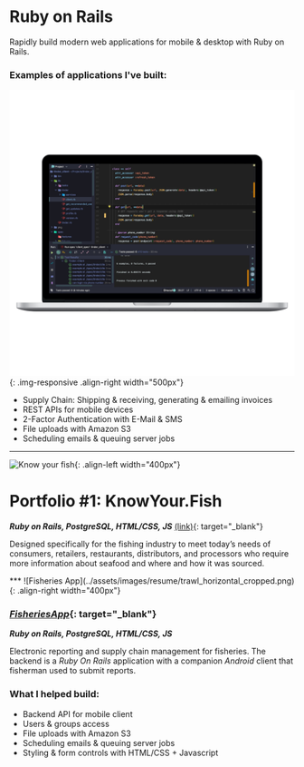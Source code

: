 # <i class="fa fa-gem"></i> Ruby on Rails
Rapidly build modern web applications for mobile & desktop with Ruby on Rails.

### Examples of applications I've built:

![Ruby on Rails](/assets/images/resume/rubymine_macbookpro15_mockuphone.png){: .img-responsive .align-right width="500px"}

<ul class="fa-ul">
  <li><i class="fa fa-li fa-check-square" aria-hidden="true"></i>Supply Chain: Shipping & receiving, generating & emailing invoices</li>
  <li><i class="fa fa-li fa-check-square" aria-hidden="true"></i>REST APIs for mobile devices</li>
  <li><i class="fa fa-li fa-check-square" aria-hidden="true"></i>2-Factor Authentication with E-Mail & SMS</li>
  <li><i class="fab fa-li fa-aws" aria-hidden="true"></i>File uploads with Amazon S3</li>
  <li><i class="fa fa-li fa-check-square" aria-hidden="true"></i>Scheduling emails & queuing server jobs</li>
</ul>

<div style="clear: right;"></div>

***
![Know your fish](../assets/images/resume/knowyourfish.png){: .align-left width="400px"}

# Portfolio #1: KnowYour.Fish
_**Ruby on Rails, PostgreSQL, HTML/CSS, JS**_ [(link)](https://knowyour.fish/){: target="_blank"}
  
 Designed specifically for the fishing industry to meet today’s needs of consumers, retailers, restaurants, distributors, and processors who require more information about seafood and where and how it was sourced.

<div style="clear: left;"></div>
***
![Fisheries App](../assets/images/resume/trawl_horizontal_cropped.png){: .align-right width="400px"}

### [_FisheriesApp_](https://fisheriesapp.com/){: target="_blank"}
_**Ruby on Rails, PostgreSQL, HTML/CSS, JS**_


Electronic reporting and supply chain management for fisheries. The backend is a _Ruby On Rails_ application with a companion _Android_ client that fisherman used to submit reports.

### What I helped build:
<ul class="fa-ul">
  <li><i class="fa fa-li fa-mobile" aria-hidden="true"></i>Backend API for mobile client</li>
  <li><i class="fa fa-li fa-users" aria-hidden="true"></i>Users & groups access</li>
  <li><i class="fab fa-li fa-aws" aria-hidden="true"></i>File uploads with Amazon S3</li>
  <li><i class="fa fa-li fa-clock" aria-hidden="true"></i>Scheduling emails & queuing server jobs</li>
  <li><i class="fa fa-li fa-code" aria-hidden="true"></i>Styling & form controls with HTML/CSS + Javascript</li>
</ul>

<div style="clear: right;"></div>
